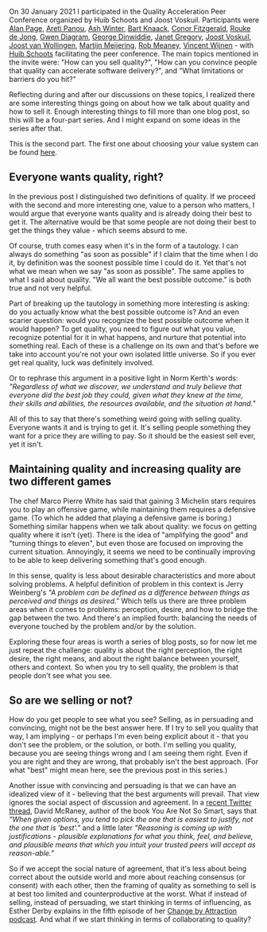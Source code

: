<!--
.. title: Thinking about quality: who doesn't want quality?
.. slug: who-doesnt-want-quality
.. date: 2021-02-25 12:34:08 UTC+01:00
.. tags: peer conference, quality, selling, problems
.. category: quality
.. link: 
.. description:
.. type: text
-->

On 30 January 2021 I participated in the Quality Acceleration Peer Conference organized by Huib Schoots and Joost Voskuil. Participants were [Alan Page](https://twitter.com/alanpage), [Areti Panou](https://twitter.com/unremarkableQA), [Ash Winter](https://twitter.com/northern_tester), [Bart Knaack](https://twitter.com/btknaack), [Conor Fitzgerald](https://twitter.com/conorfi), [Rouke de Jong](https://twitter.com/roukedejong), [Gwen Diagram](https://twitter.com/gwendiagram), [George Dinwiddie](https://twitter.com/gdinwiddie), [Janet Gregory](https://twitter.com/janetgregoryca), [Joost Voskuil](https://twitter.com/joost_voskuil), [Joost van Wollingen](https://twitter.com/jpjwolli), [Martijn Meijering](https://twitter.com/mmeijeri), [Rob Meaney](https://twitter.com/robmeaney), [Vincent Wijnen](https://twitter.com/vinwijnl) - with [Huib Schoots](https://twitter.com/huibschoots) facilitating the peer conference. The main topics mentioned in the invite were: "How can you sell quality?", "How can you convince people that quality can accelerate software delivery?", and "What limitations or barriers do you hit?"

Reflecting during and after our discussions on these topics, I realized there are some interesting things going on about how we talk about quality and how to sell it. Enough interesting things to fill more than one blog post, so this will be a four-part series. And I might expand on some ideas in the series after that.

This is the second part. The first one about choosing your value system can be found [here](link://slug/choosing-your-value-system).


## Everyone wants quality, right?
In the previous post I distinguished two definitions of quality. If we proceed with the second and more interesting one, value to a person who matters, I would argue that everyone wants quality and is already doing their best to get it. The alternative would be that some people are not doing their best to get the things they value - which seems absurd to me.

<!-- TEASER_END -->

Of course, truth comes easy when it's in the form of a tautology. I can always do something "as soon as possible" if I claim that the time when I do it, by definition was the soonest possible time I could do it. Yet that's not what we mean when we say "as soon as possible". The same applies to what I said about quality. "We all want the best possible outcome." is both true and not very helpful.

Part of breaking up the tautology in something more interesting is asking: do you actually know what the best possible outcome is? And an even scarier question: would you recognize the best possible outcome when it would happen? To get quality, you need to figure out what you value, recognize potential for it in what happens, and nurture that potential into something real. Each of these is a challenge on its own and that's before we take into account you're not your own isolated little universe. So if you ever get real quality, luck was definitely involved.

Or to rephrase this argument in a positive light in Norm Kerth's words: *"Regardless of what we discover, we understand and truly believe that everyone did the best job they could, given what they knew at the time, their skills and abilities, the resources available, and the situation at hand."*

All of this to say that there's something weird going with selling quality. Everyone wants it and is trying to get it. It's selling people something they want for a price they are willing to pay. So it should be the easiest sell ever, yet it isn't.


## Maintaining quality and increasing quality are two different games
The chef Marco Pierre White has said that gaining 3 Michelin stars requires you to play an offensive game, while maintaining them requires a defensive game. (To which he added that playing a defensive game is boring.) Something similar happens when we talk about quality: we focus on getting quality where it isn't (yet). There is the idea of "amplifying the good" and "turning things to eleven", but even those are focused on improving the current situation. Annoyingly, it seems we need to be continually improving to be able to keep delivering something that's good enough.

In this sense, quality is less about desirable characteristics and more about solving problems. A helpful definition of problem in this context is Jerry Weinberg's *"A problem can be defined as a difference between things as perceived and things as desired."* Which tells us there are three problem areas when it comes to problems: perception, desire, and how to bridge the gap between the two. And there's an implied fourth: balancing the needs of everyone touched by the problem and/or by the solution.

Exploring these four areas is worth a series of blog posts, so for now let me just repeat the challenge: quality is about the right perception, the right desire, the right means, and about the right balance between yourself, others and context. So when you try to sell quality, the problem is that people don't see what you see.


## So are we selling or not?
How do you get people to see what you see? Selling, as in persuading and convincing, might not be the best answer here. If I try to sell you quality that way, I am implying - or perhaps I'm even being explicit about it - that you don't see the problem, or the solution, or both. I'm selling you quality, because you are seeing things wrong and I am seeing them right. Even if you are right and they are wrong, that probably isn't the best approach. (For what "best" might mean here, see the previous post in this series.)

Another issue with convincing and persuading is that we can have an idealized view of it - believing that the best arguments will prevail. That view ignores the social aspect of discussion and agreement. In a [recent Twitter thread](https://twitter.com/davidmcraney/status/1358139035420622851), David McRaney, author of the book You Are Not So Smart, says that *"When given options, you tend to pick the one that is easiest to justify, not the one that is 'best'."* and a little later *"Reasoning is coming up with justifications - plausible explanations for what you think, feel, and believe, and plausible means that which you intuit your trusted peers will accept as reason-able."*

So if we accept the social nature of agreement, that it's less about being correct about the outside world and more about reaching consensus (or consent) with each other, then the framing of quality as something to sell is at best too limited and counterproductive at the worst. What if instead of selling, instead of persuading, we start thinking in terms of influencing, as Esther Derby explains in the fifth episode of her [Change by Attraction podcast](https://www.estherderby.com/podcasts-interviews/). And what if we start thinking in terms of collaborating to quality?
